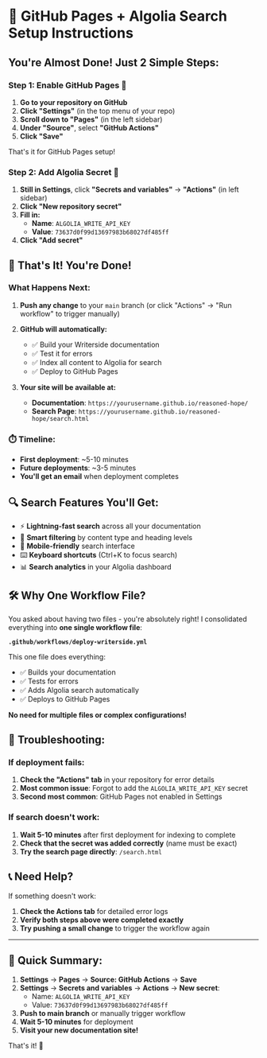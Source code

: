 # 🚀 GitHub Pages + Algolia Search Setup Instructions

## You're Almost Done! Just 2 Simple Steps:

### Step 1: Enable GitHub Pages 📄

1. **Go to your repository on GitHub**
2. **Click "Settings"** (in the top menu of your repo)
3. **Scroll down to "Pages"** (in the left sidebar)
4. **Under "Source"**, select **"GitHub Actions"**
5. **Click "Save"**

That's it for GitHub Pages setup!

### Step 2: Add Algolia Secret 🔐

1. **Still in Settings**, click **"Secrets and variables"** → **"Actions"** (in left sidebar)
2. **Click "New repository secret"**
3. **Fill in:**
   - **Name**: `ALGOLIA_WRITE_API_KEY`
   - **Value**: `73637d0f99d13697983b68027df485ff`
4. **Click "Add secret"**

## 🎉 That's It! You're Done!

### What Happens Next:

1. **Push any change** to your `main` branch (or click "Actions" → "Run workflow" to trigger manually)
2. **GitHub will automatically:**
   - ✅ Build your Writerside documentation
   - ✅ Test it for errors
   - ✅ Index all content to Algolia for search
   - ✅ Deploy to GitHub Pages

3. **Your site will be available at:**
   - **Documentation**: `https://yourusername.github.io/reasoned-hope/`
   - **Search Page**: `https://yourusername.github.io/reasoned-hope/search.html`

### ⏱️ Timeline:
- **First deployment**: ~5-10 minutes
- **Future deployments**: ~3-5 minutes
- **You'll get an email** when deployment completes

## 🔍 Search Features You'll Get:

- ⚡ **Lightning-fast search** across all your documentation
- 🎯 **Smart filtering** by content type and heading levels
- 📱 **Mobile-friendly** search interface
- ⌨️ **Keyboard shortcuts** (Ctrl+K to focus search)
- 📊 **Search analytics** in your Algolia dashboard

## 🛠️ Why One Workflow File?

You asked about having two files - you're absolutely right! I consolidated everything into **one single workflow file**:

**`.github/workflows/deploy-writerside.yml`**

This one file does everything:
- ✅ Builds your documentation
- ✅ Tests for errors
- ✅ Adds Algolia search automatically
- ✅ Deploys to GitHub Pages

**No need for multiple files or complex configurations!**

## 🚨 Troubleshooting:

### If deployment fails:
1. **Check the "Actions" tab** in your repository for error details
2. **Most common issue**: Forgot to add the `ALGOLIA_WRITE_API_KEY` secret
3. **Second most common**: GitHub Pages not enabled in Settings

### If search doesn't work:
1. **Wait 5-10 minutes** after first deployment for indexing to complete
2. **Check that the secret was added correctly** (name must be exact)
3. **Try the search page directly**: `/search.html`

## 📞 Need Help?

If something doesn't work:
1. **Check the Actions tab** for detailed error logs
2. **Verify both steps above were completed exactly**
3. **Try pushing a small change** to trigger the workflow again

---

## 🎯 Quick Summary:

1. **Settings** → **Pages** → **Source: GitHub Actions** → **Save**
2. **Settings** → **Secrets and variables** → **Actions** → **New secret**:
   - Name: `ALGOLIA_WRITE_API_KEY`
   - Value: `73637d0f99d13697983b68027df485ff`
3. **Push to main branch** or manually trigger workflow
4. **Wait 5-10 minutes** for deployment
5. **Visit your new documentation site!**

That's it! 🎉
